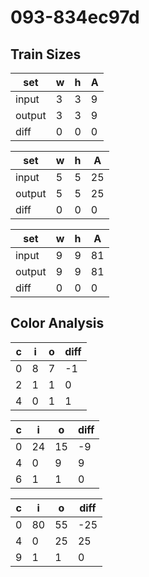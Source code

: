 # 093-834ec97d
## Train Sizes

|set|w|h|A|
|---|---|---|---|
|input|3|3|9|
|output|3|3|9|
|diff|0|0|0|


|set|w|h|A|
|---|---|---|---|
|input|5|5|25|
|output|5|5|25|
|diff|0|0|0|


|set|w|h|A|
|---|---|---|---|
|input|9|9|81|
|output|9|9|81|
|diff|0|0|0|


## Color Analysis

|c|i|o|diff|
|---|---|---|---|
|0|8|7|-1|
|2|1|1|0|
|4|0|1|1|


|c|i|o|diff|
|---|---|---|---|
|0|24|15|-9|
|4|0|9|9|
|6|1|1|0|


|c|i|o|diff|
|---|---|---|---|
|0|80|55|-25|
|4|0|25|25|
|9|1|1|0|

